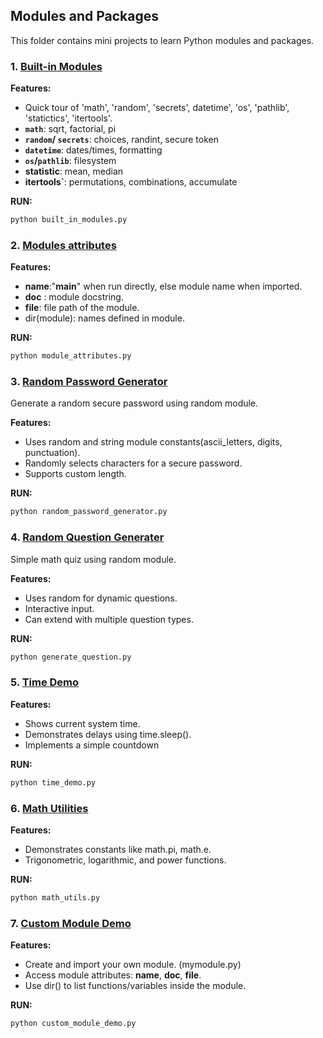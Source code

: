 ## Modules and Packages 

This folder contains mini projects to learn Python modules and packages.

### 1. [Built-in Modules](built_in_modules.py)

**Features:**
- Quick tour of 'math', 'random', 'secrets', datetime', 'os', 'pathlib', 'statictics', 'itertools'.
- **`math`**: sqrt, factorial, pi
- **`random`/ `secrets`**: choices, randint, secure token
- **`datetime`**: dates/times, formatting
- **`os`/`pathlib`**: filesystem
- **statistic**: mean, median
- **itertools`**: permutations, combinations, accumulate

**RUN:**
```bash
python built_in_modules.py
```

### 2. [Modules attributes](module_attributes.py)

**Features:**
- __name__:"__main__" when run directly, else module name when imported.
- __doc__ : module docstring.
- __file__: file path of the module.
- dir(module): names defined in module.

**RUN:**
```bash
python module_attributes.py
```

### 3. [Random Password Generator](random_password_generator.py)
Generate a random secure password using random module.

**Features:**
- Uses random and string module constants(ascii_letters, digits, punctuation).
- Randomly selects characters for a secure password.
- Supports custom length.

**RUN:**
```bash
python random_password_generator.py
```

### 4. [Random Question Generater](generate_question.py)
Simple math quiz using random module.

**Features:**
- Uses random for dynamic questions.
- Interactive input.
- Can extend with multiple question types.

**RUN:**
```bash
python generate_question.py
```

### 5. [Time Demo](time_demo.py)

**Features:**
- Shows current system time.
- Demonstrates delays using time.sleep().
- Implements a simple countdown

**RUN:**
```bash
python time_demo.py
```

### 6. [Math Utilities](math_utils.py)

**Features:**
- Demonstrates constants like math.pi, math.e.
- Trigonometric, logarithmic, and power functions.

**RUN:**
```bash
python math_utils.py
```

### 7. [Custom Module Demo](custom_module_demo.py)

**Features:**
- Create and import your own module. (mymodule.py)
- Access module attributes: __name__, __doc__, __file__.
- Use dir() to list functions/variables inside the module.

**RUN:**
```
python custom_module_demo.py
```


